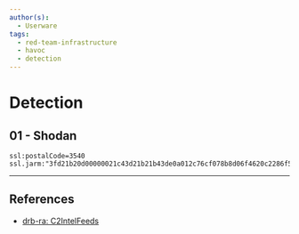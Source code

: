 ```yaml
---
author(s):
  - Userware
tags:
  - red-team-infrastructure
  - havoc
  - detection
---
```

# Detection

## 01 - Shodan

```
ssl:postalCode=3540 ssl.jarm:"3fd21b20d00000021c43d21b21b43de0a012c76cf078b8d06f4620c2286f5e"
```

---
## References

- [drb-ra: C2IntelFeeds](https://github.com/drb-ra/C2IntelFeeds)